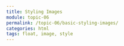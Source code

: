 ```yaml
---
title: Styling Images
module: topic-06
permalink: /topic-06/basic-styling-images/
categories: html
tags: float, image, style
---
```


<div class="divider-heading"></div>
